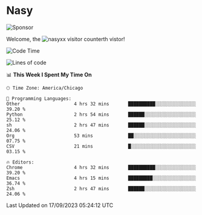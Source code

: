 # Nasy

<!--
<p align="center">
<img height="200" src="https://github-readme-stats.vercel.app/api?username=nasyxx&count_private=true&show_icons=true&theme=dracula&include_all_commits=true"/>
<img height="200" src="https://github-readme-stats.vercel.app/api/top-langs/?username=nasyxx&theme=dracula&hide=html,jupyter+notebook&count_private=true&show_icons=true"/>
</p>

  
----------------
-->

![Sponsor](https://img.shields.io/static/v1.svg?label=Sponsor&message=%E2%9D%A4&logo=GitHub&style=flat&color=pink)
 
Welcome, the ![nasyxx visitor counter](https://count.getloli.com/get/@nasyxx?theme=rule34)th vistor!
 
<!--START_SECTION:waka-->
![Code Time](http://img.shields.io/badge/Code%20Time-3%2C689%20hrs%2052%20mins-blue)

![Lines of code](https://img.shields.io/badge/From%20Hello%20World%20I%27ve%20Written-6.3%20million%20lines%20of%20code-blue)

📊 **This Week I Spent My Time On** 

```text
🕑︎ Time Zone: America/Chicago

💬 Programming Languages: 
Other                    4 hrs 32 mins       ██████████░░░░░░░░░░░░░░░   39.20 % 
Python                   2 hrs 54 mins       ██████░░░░░░░░░░░░░░░░░░░   25.12 % 
sh                       2 hrs 47 mins       ██████░░░░░░░░░░░░░░░░░░░   24.06 % 
Org                      53 mins             ██░░░░░░░░░░░░░░░░░░░░░░░   07.75 % 
CSV                      21 mins             █░░░░░░░░░░░░░░░░░░░░░░░░   03.15 % 

🔥 Editors: 
Chrome                   4 hrs 32 mins       ██████████░░░░░░░░░░░░░░░   39.20 % 
Emacs                    4 hrs 15 mins       █████████░░░░░░░░░░░░░░░░   36.74 % 
Zsh                      2 hrs 47 mins       ██████░░░░░░░░░░░░░░░░░░░   24.06 % 
```


 Last Updated on 17/09/2023 05:24:12 UTC
<!--END_SECTION:waka-->

<!-- ![visitors](https://visitor-badge.laobi.icu/badge?page_id=nasyxx.nasyxx) -->
